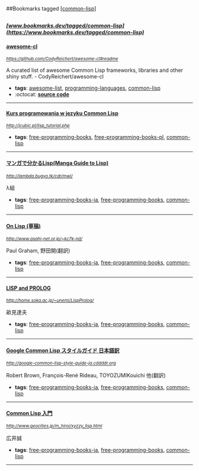 ##Bookmarks tagged [[common-lisp]](https://www.bookmarks.dev?q=[common-lisp])

_<sup><sup>[www.bookmarks.dev/tagged/common-lisp](https://www.bookmarks.dev/tagged/common-lisp)</sup></sup>_
---
#### [awesome-cl](https://github.com/CodyReichert/awesome-cl#readme)
_<sup>https://github.com/CodyReichert/awesome-cl#readme</sup>_

A curated list of awesome Common Lisp frameworks, libraries and other shiny stuff. - CodyReichert/awesome-cl
* **tags**: [awesome-list](../tagged/awesome-list.md), [programming-languages](../tagged/programming-languages.md), [common-lisp](../tagged/common-lisp.md)
* :octocat: **[source code](https://github.com/CodyReichert/awesome-cl#readme)**
---
#### [Kurs programowania w języku Common Lisp](http://jcubic.pl/lisp_tutorial.php)
_<sup>http://jcubic.pl/lisp_tutorial.php</sup>_

* **tags**: [free-programming-books](../tagged/free-programming-books.md), [free-programming-books-pl](../tagged/free-programming-books-pl.md), [common-lisp](../tagged/common-lisp.md)
---
#### [マンガで分かるLisp(Manga Guide to Lisp)](http://lambda.bugyo.tk/cdr/mwl/)
_<sup>http://lambda.bugyo.tk/cdr/mwl/</sup>_

λ組
* **tags**: [free-programming-books-ja](../tagged/free-programming-books-ja.md), [free-programming-books](../tagged/free-programming-books.md), [common-lisp](../tagged/common-lisp.md)
---
#### [On Lisp (草稿)](http://www.asahi-net.or.jp/~kc7k-nd/)
_<sup>http://www.asahi-net.or.jp/~kc7k-nd/</sup>_

Paul Graham, 野田開(翻訳)
* **tags**: [free-programming-books-ja](../tagged/free-programming-books-ja.md), [free-programming-books](../tagged/free-programming-books.md), [common-lisp](../tagged/common-lisp.md)
---
#### [LISP and PROLOG](http://home.soka.ac.jp/~unemi/LispProlog/)
_<sup>http://home.soka.ac.jp/~unemi/LispProlog/</sup>_

畝見達夫
* **tags**: [free-programming-books-ja](../tagged/free-programming-books-ja.md), [free-programming-books](../tagged/free-programming-books.md), [common-lisp](../tagged/common-lisp.md)
---
#### [Google Common Lisp スタイルガイド 日本語訳](http://google-common-lisp-style-guide-ja.cddddr.org)
_<sup>http://google-common-lisp-style-guide-ja.cddddr.org</sup>_

Robert Brown, François-René Rideau, TOYOZUMIKouichi 他(翻訳)
* **tags**: [free-programming-books-ja](../tagged/free-programming-books-ja.md), [free-programming-books](../tagged/free-programming-books.md), [common-lisp](../tagged/common-lisp.md)
---
#### [Common Lisp 入門](http://www.geocities.jp/m_hiroi/xyzzy_lisp.html)
_<sup>http://www.geocities.jp/m_hiroi/xyzzy_lisp.html</sup>_

広井誠
* **tags**: [free-programming-books-ja](../tagged/free-programming-books-ja.md), [free-programming-books](../tagged/free-programming-books.md), [common-lisp](../tagged/common-lisp.md)
---
